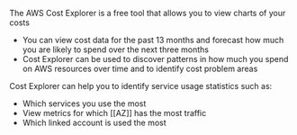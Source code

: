 The AWS Cost Explorer is a free tool that allows you to view charts of your costs
    
-   You can view cost data for the past 13 months and forecast how much you are likely to spend over the next three months
-   Cost Explorer can be used to discover patterns in how much you spend on AWS resources over time and to identify cost problem areas

Cost Explorer can help you to identify service usage statistics such as:
 
*   Which services you use the most  
*   View metrics for which [[AZ]] has the most traffic
*   Which linked account is used the most